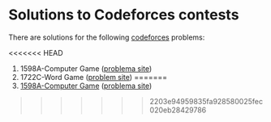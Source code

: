 # Solutions to Codeforces contests
There are solutions for the following [codeforces](https://codeforces.com/) problems:

<<<<<<< HEAD
1. 1598A-Computer Game ([problema site](https://codeforces.com/problemset/problem/1598/A))
2. 1722C-Word Game ([problem site](https://codeforces.com/problemset/problem/1722/C))
=======
1. [1598A-Computer Game](https://github.com/mrKOmbo/competitive-programming/blob/main/codeforces/1598A%20Computer%20Game.cpp) ([problema site](https://codeforces.com/problemset/problem/1598/A))
>>>>>>> 2203e94959835fa928580025fec020eb28429786
